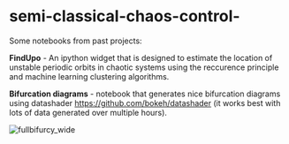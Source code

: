 # semi-classical-chaos-control-

Some notebooks from past projects:

**FindUpo** - An ipython widget that is designed to estimate the location of unstable periodic orbits in chaotic systems using the reccurence principle and machine learning clustering algorithms.

**Bifurcation diagrams** - notebook that generates nice bifurcation diagrams using datashader https://github.com/bokeh/datashader (it works best with lots of data generated over multiple hours). 

![fullbifurcy_wide](https://github.com/alexeistepa/semi-classical-chaos-control-/blob/master/fullbifurcy_wide.png"fullbifurcy_wide")





